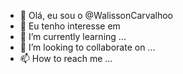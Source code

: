 - 👋 Olá, eu sou o @WalissonCarvalhoo
- 👀 Eu tenho interesse em 
- 🌱 I’m currently learning ...
- 💞️ I’m looking to collaborate on ...
- 📫 How to reach me ...

<!---
WalissonCarvalhoo/WalissonCarvalhoo is a ✨ special ✨ repository because its `README.md` (this file) appears on your GitHub profile.
You can click the Preview link to take a look at your changes.
--->

